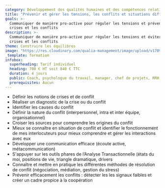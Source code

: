 ```yaml
---
category: Développement des qualités humaines et des compétences relationnelles
title: "Prévenir et gérer les tensions, les conflits et situations difficiles"
goals: >-
  Communiquer de manière pro-active pour réguler les tensions et prévenir les
  crises et les conflits
description: >-
  Communiquer de manière pro-active pour réguler les tensions et éviter les
  crises et les conflits
theme: Construire les équilibres
image: "https://res.cloudinary.com/qualia-management/image/upload/v1709193921/flower_xtyxkp.jpg"
_template: formation
infobox:
  superheading: Tarif individuel
  heading: 700 € HT soit 840 € TTC
  duration: 4 jours
  public: Coach, psychologue du travail, manager, chef de projets, RRH, consultant
  prerequisites: Aucun
---
```


- Définir les notions de crises et de conflit
- Réaliser un diagnostic de la crise ou du conflit
- Identifier les causes du conflit
- Définir la nature du conflit (interpersonnel, intra et inter équipe, organisationnel)
- Croiser les sources pour comprendre les origines du conflit
- Mieux se connaître en situation de conflit et identifier le fonctionnement de mes interlocuteurs pour mieux comprendre et gérer les interactions avec eux
- Développer une communication efficace (écoute active, métacommunication)
- S'appuyer sur les outils phares de l’Analyse Transactionnelle (états du moi, positions de vie, triangle dramatique, drivers
- Connaître et mettre en pratique les différentes méthodes de résolution de conflit (négociation, médiation, gestion du stress)
- Prévenir efficacement les conflits : détecter les les signaux faibles et créer un cadre propice à la coopération
